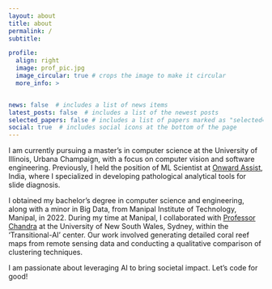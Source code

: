 ```yaml
---
layout: about
title: about
permalink: /
subtitle: 

profile:
  align: right
  image: prof_pic.jpg
  image_circular: true # crops the image to make it circular
  more_info: >


news: false  # includes a list of news items
latest_posts: false  # includes a list of the newest posts
selected_papers: false # includes a list of papers marked as "selected={true}"
social: true  # includes social icons at the bottom of the page
---
```


I am currently pursuing a master’s in computer science at the University of Illinois, Urbana Champaign, with a focus on computer vision and software engineering. Previously, I held the position of ML Scientist at [Onward Assist](https://onwardassist.ai/), India, where I specialized in developing pathological analytical tools for slide diagnosis.

I obtained my bachelor’s degree in computer science and engineering, along with a minor in Big Data, from Manipal Institute of Technology, Manipal, in 2022. During my time at Manipal, I collaborated with [Professor Chandra](https://research.unsw.edu.au/people/dr-rohitash-chandra) at the University of New South Wales, Sydney, within the ‘Transitional-AI’ center. Our work involved generating detailed coral reef maps from remote sensing data and conducting a qualitative comparison of clustering techniques.

I am passionate about leveraging AI to bring societal impact. Let’s code for good!
